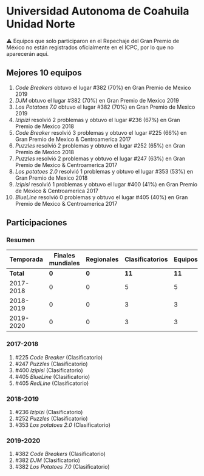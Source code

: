 ---
---

# Universidad Autonoma de Coahuila Unidad Norte

:warning: Equipos que solo participaron en el Repechaje del Gran Premio de México no están registrados oficialmente en el ICPC, por lo que no aparecerán aquí.

## Mejores 10 equipos

1. _Code Breakers_ obtuvo el lugar #382 (70%) en Gran Premio de Mexico 2019
1. _DJM_ obtuvo el lugar #382 (70%) en Gran Premio de Mexico 2019
1. _Los Potatoes 7.0_ obtuvo el lugar #382 (70%) en Gran Premio de Mexico 2019
1. _Izipizi_ resolvió 2 problemas y obtuvo el lugar #236 (67%) en Gran Premio de Mexico 2018
1. _Code Breaker_ resolvió 3 problemas y obtuvo el lugar #225 (66%) en Gran Premio de Mexico & Centroamerica 2017
1. _Puzzles_ resolvió 2 problemas y obtuvo el lugar #252 (65%) en Gran Premio de Mexico 2018
1. _Puzzles_ resolvió 2 problemas y obtuvo el lugar #247 (63%) en Gran Premio de Mexico & Centroamerica 2017
1. _Los potatoes 2.0_ resolvió 1 problemas y obtuvo el lugar #353 (53%) en Gran Premio de Mexico 2018
1. _Izipisi_ resolvió 1 problemas y obtuvo el lugar #400 (41%) en Gran Premio de Mexico & Centroamerica 2017
1. _BlueLine_ resolvió 0 problemas y obtuvo el lugar #405 (40%) en Gran Premio de Mexico & Centroamerica 2017

## Participaciones

### Resumen

| Temporada | Finales mundiales | Regionales | Clasificatorios | Equipos |
| --- | --- | --- | --- | --- |
| **Total** | **0** | **0** | **11** | **11** |
| 2017-2018 | 0 | 0 | 5 | 5 |
| 2018-2019 | 0 | 0 | 3 | 3 |
| 2019-2020 | 0 | 0 | 3 | 3 |

### 2017-2018

1. #225 _Code Breaker_ (Clasificatorio)
1. #247 _Puzzles_ (Clasificatorio)
1. #400 _Izipisi_ (Clasificatorio)
1. #405 _BlueLine_ (Clasificatorio)
1. #405 _RedLine_ (Clasificatorio)

### 2018-2019

1. #236 _Izipizi_ (Clasificatorio)
1. #252 _Puzzles_ (Clasificatorio)
1. #353 _Los potatoes 2.0_ (Clasificatorio)

### 2019-2020

1. #382 _Code Breakers_ (Clasificatorio)
1. #382 _DJM_ (Clasificatorio)
1. #382 _Los Potatoes 7.0_ (Clasificatorio)



